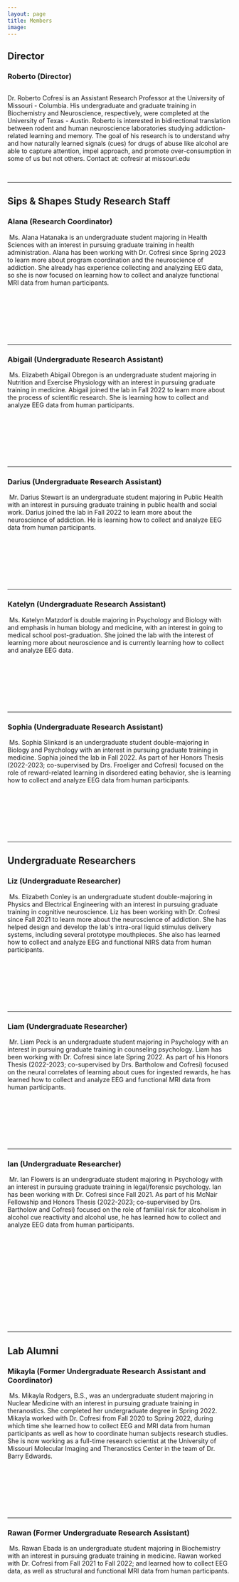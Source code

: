 ```yaml
---
layout: page
title: Members
image: 
---
```


<h2> Director </h2>
<div>
<!-- Roberto-->
<h3>Roberto (Director)</h3>
<img src="assets/images/members/roberto_cofresi.png" alt="" />
<p>Dr. Roberto Cofresí is an Assistant Research Professor at the University of Missouri - Columbia. His undergraduate and graduate training in Biochemistry and Neuroscience, respectively, were completed at the University of Texas - Austin. Roberto is interested in  bidirectional translation between rodent and human neuroscience laboratories studying addiction-related learning and memory. The goal of his research is to understand why and how naturally learned signals (cues) for drugs of abuse like alcohol are able to capture attention, impel approach, and promote over-consumption in some of us but not others. Contact at: cofresir at missouri.edu</p>
</div>


<br/>

<hr>


<h2> Sips & Shapes Study Research Staff </h2>


<!-- Sips & Shapes Study -->

<div>
<h3>Alana (Research Coordinator)</h3>
<p><span class="image left"><img src="assets/images/members/alana-hatanaka.jpeg" alt="" /></span>
Ms. Alana Hatanaka is an undergraduate student majoring in Health Sciences with an interest in pursuing graduate training in health administration. Alana has been working with Dr. Cofresi since Spring 2023 to learn more about program coordination and the neuroscience of addiction. She already has experience collecting and analyzing EEG data, so she is now focused on learning how to collect and analyze functional MRI data from human participants.</p>
</div>

<br/>
<br/>
<br/>
<br/>
<br/>
<br/>

<hr>

<div>
<h3>Abigail (Undergraduate Research Assistant)</h3>
<p><span class="image left"><img src="assets/images/members/abigail_obregon.jpg" alt="" /></span>
Ms. Elizabeth Abigail Obregon is an undergraduate student majoring in Nutrition and Exercise Physiology with an interest in pursuing graduate training in medicine. Abigail joined the lab in Fall 2022 to learn more about the process of scientific research. She is learning how to collect and analyze EEG data from human participants.</p>
</div>


<br/>
<br/>
<br/>
<br/>
<br/>
<br/>

<hr>


<div>
<h3>Darius (Undergraduate Research Assistant)</h3>
<p><span class="image left"><img src="assets/images/members/missing1.jpg" alt="" /></span>
Mr. Darius Stewart is an undergraduate student majoring in Public Health with an interest in pursuing graduate training in public health and social work. Darius joined the lab in Fall 2022 to learn more about the neuroscience of addiction. He is learning how to collect and analyze EEG data from human participants.</p>
</div>



<br/>
<br/>
<br/>
<br/>
<br/>
<br/>

<hr>

<div>
<h3> Katelyn (Undergraduate Research Assistant)</h3>
<p><span class="image left"><img src="assets/images/members/katelyn-matzdorf.jpg" alt="" /></span>
Ms. Katelyn Matzdorf is double majoring in Psychology and Biology with and emphasis in human biology and medicine, with an interest in going to medical school post-graduation. She joined the lab with the interest of learning more about neuroscience and is currently learning how to collect and analyze EEG data.</p>
</div>


<br/>
<br/>
<br/>
<br/>
<br/>
<br/>

<hr>


<div>
<h3>Sophia (Undergraduate Research Assistant)</h3>
<p><span class="image left"><img src="assets/images/members/sophia_slinkard.jpg" alt="" /></span>
Ms. Sophia Slinkard is an undergraduate student double-majoring in Biology and Psychology with an interest in pursuing graduate training in medicine. Sophia joined the lab in Fall 2022. As part of her Honors Thesis (2022-2023; co-supervised by Drs. Froeliger and Cofresi) focused on the role of reward-related learning in disordered eating behavior, she is learning how to collect and analyze EEG data from human participants.</p>
</div>




<br/>
<br/>
<br/>
<br/>
<br/>
<br/>

<hr>


<h2> Undergraduate Researchers </h2>

<div>	
<!-- Liz-->	
<h3>Liz  (Undergraduate Researcher)</h3>
<p><span class="image left"><img src="assets/images/members/liz_conley.jpg" alt="" /></span>
Ms. Elizabeth Conley is an undergraduate student double-majoring in Physics and Electrical Engineering with an interest in pursuing graduate training in cognitive neuroscience. Liz has been working with Dr. Cofresi since Fall 2021 to learn more about the neuroscience of addiction. She has helped design and develop the lab's intra-oral liquid stimulus delivery systems, including several prototype  mouthpieces. She also has learned how to collect and analyze EEG and functional NIRS data from human participants.</p>
</div>

<br/>
<br/>
<br/>
<br/>
<br/>
<br/>

<hr>


<div>
<!-- Liam -->
<h3>Liam  (Undergraduate Researcher)</h3>
<p><span class="image left"><img src="assets/images/members/liam_peck.jpg" alt="" /></span>
Mr. Liam Peck is an undergraduate student majoring in Psychology with an interest in pursuing graduate training in counseling psychology. Liam has been working with Dr. Cofresi since late Spring 2022. As part of his Honors Thesis (2022-2023; co-supervised by Drs. Bartholow and Cofresi) focused on the neural correlates of learning about cues for ingested rewards, he has learned how to collect and analyze EEG and functional MRI data from human participants.</p>
</div>


<br/>
<br/>
<br/>
<br/>
<br/>
<br/>

<hr>


<div>
<!-- Ian-->
<h3>Ian  (Undergraduate Researcher)</h3>
<p><span class="image left"><img src="assets/images/members/Ian_flowers2.png" alt="" /></span>
Mr. Ian Flowers is an undergraduate student majoring in Psychology with an interest in pursuing graduate training in legal/forensic psychology. Ian has been working with  Dr. Cofresi since Fall 2021. As part of his McNair Fellowship and Honors Thesis (2022-2023; co-supervised by Drs. Bartholow and Cofresi) focused on the role of familial risk for alcoholism in alcohol cue reactivity and alcohol use, he has learned how to collect and analyze EEG data from human participants.</p>
</div>

<br/>
<br/>
<br/>
<br/>
<br/>
<br/>
<br/>
<br/>
<br/>
<br/>
<br/>
<br/>
<hr>



<h2> Lab Alumni </h2>


<div>
<!-- Mikayla-->
<h3>Mikayla  (Former Undergraduate Research Assistant and Coordinator)</h3>
<p><span class="image left"><img src="assets/images/members/mikayla_rodgers.jpg" alt="" /></span>
Ms. Mikayla Rodgers, B.S., was an undergraduate student majoring in Nuclear Medicine with an interest in pursuing graduate training in theranostics. She completed her undergraduate degree in Spring 2022. Mikayla worked with Dr. Cofresi from Fall 2020 to Spring 2022, during which time she learned how to collect EEG and MRI data from human participants as well as how to coordinate human subjects research studies. She is now working as a full-time research scientist at the University of Missouri Molecular Imaging and Theranostics Center in the team of Dr. Barry Edwards.</p>
</div>


<br/>
<br/>
<br/>
<br/>
<br/>
<br/>

<hr>


<div>
<h3>Rawan (Former Undergraduate Research Assistant)</h3>
<p><span class="image left"><img src="assets/images/members/missing1.jpg" alt="" /></span>
Ms. Rawan Ebada is an undergraduate student majoring in Biochemistry with an interest in pursuing graduate training in medicine. Rawan worked with Dr. Cofresi from Fall 2021 to Fall 2022; and learned how to collect EEG data, as well as structural and functional MRI data from human participants.</p>
</div>


